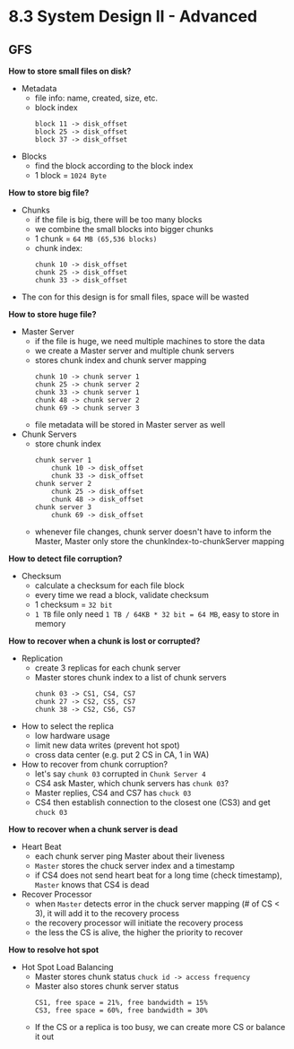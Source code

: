 # 8.3 System Design II - Advanced

## GFS

**How to store small files on disk?**
- Metadata
    - file info: name, created, size, etc.
    - block index
        ```
        block 11 -> disk_offset
        block 25 -> disk_offset
        block 37 -> disk_offset
        ```
- Blocks
    - find the block according to the block index
    - 1 block = `1024 Byte`

**How to store big file?**
- Chunks
    - if the file is big, there will be too many blocks
    - we combine the small blocks into bigger chunks
    - 1 chunk = `64 MB (65,536 blocks)`
    - chunk index:
        ```
        chunk 10 -> disk_offset
        chunk 25 -> disk_offset
        chunk 33 -> disk_offset
        ```
- The con for this design is for small files, space will be wasted

**How to store huge file?**
- Master Server
    - if the file is huge, we need multiple machines to store the data
    - we create a Master server and multiple chunk servers
    - stores chunk index and chunk server mapping
        ```
        chunk 10 -> chunk server 1
        chunk 25 -> chunk server 2
        chunk 33 -> chunk server 1
        chunk 48 -> chunk server 2
        chunk 69 -> chunk server 3
        ```
    - file metadata will be stored in Master server as well
- Chunk Servers
    - store chunk index
        ```
        chunk server 1
            chunk 10 -> disk_offset
            chunk 33 -> disk_offset
        chunk server 2
            chunk 25 -> disk_offset
            chunk 48 -> disk_offset
        chunk server 3
            chunk 69 -> disk_offset
        ```
    - whenever file changes, chunk server doesn't have to inform the Master, Master only store the chunkIndex-to-chunkServer mapping

**How to detect file corruption?**
- Checksum
    - calculate a checksum for each file block
    - every time we read a block, validate checksum
    - 1 checksum = `32 bit`
    - `1 TB` file only need `1 TB / 64KB * 32 bit = 64 MB`, easy to store in memory

**How to recover when a chunk is lost or corrupted?**
- Replication
    - create 3 replicas for each chunk server
    - Master stores chunk index to a list of chunk servers
        ```
        chunk 03 -> CS1, CS4, CS7
        chunk 27 -> CS2, CS5, CS7
        chunk 38 -> CS2, CS6, CS7
        ```
- How to select the replica
    - low hardware usage
    - limit new data writes (prevent hot spot)
    - cross data center (e.g. put 2 CS in CA, 1 in WA)
- How to recover from chunk corruption?
    - let's say `chunk 03` corrupted in `Chunk Server 4`
    - CS4 ask Master, which chunk servers has `chunk 03`?
    - Master replies, CS4 and CS7 has `chuck 03`
    - CS4 then establish connection to the closest one (CS3) and get `chuck 03`

**How to recover when a chunk server is dead**
- Heart Beat
    - each chunk server ping Master about their liveness
    - `Master` stores the chuck server index and a timestamp
    - if CS4 does not send heart beat for a long time (check timestamp), `Master` knows that CS4 is dead
- Recover Processor
    - when `Master` detects error in the chuck server mapping (# of CS < 3), it will add it to the recovery process
    - the recovery processor will initiate the recovery process
    - the less the CS is alive, the higher the priority to recover

**How to resolve hot spot**
- Hot Spot Load Balancing
    - Master stores chunk status ```chuck id -> access frequency```
    - Master also stores chunk server status
        ```
        CS1, free space = 21%, free bandwidth = 15%
        CS3, free space = 60%, free bandwidth = 30%
        ```
    - If the CS or a replica is too busy, we can create more CS or balance it out